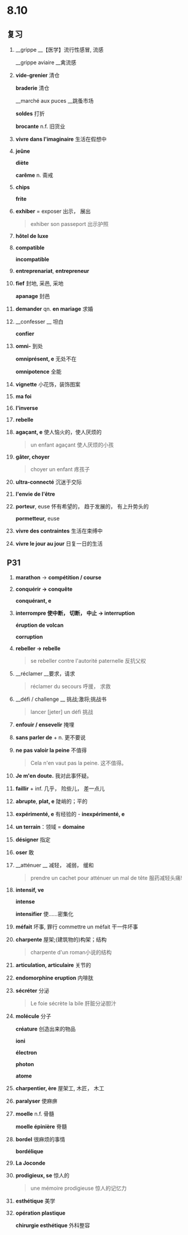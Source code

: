 # 8.10

## 复习

1. __grippe __【医学】流行性感冒, 流感

   __grippe aviaire __禽流感

2. __vide-grenier__ 清仓

   __braderie__ 清仓

   __marché aux puces __跳蚤市场

   __soldes__ 打折

   __brocante__ n.f. 旧货业

3. __vivre dans l'imaginaire__ 生活在假想中

4. __jeûne__

   __diète__

   __carême__ n. 斋戒

5. __chips__

   __frite__

6. __exhiber__ = exposer 出示， 展出

   > exhiber son passeport 出示护照

7. __hôtel de luxe__

8. __compatible__

   __incompatible__

9. __entreprenariat__, __entrepreneur__

10. __fief__ 封地, 采邑, 采地

    __apanage__ 封邑

11. __demander__ qn. __en mariage__ 求婚

12. __confesser __ 坦白

    __confier__

13. __omni-__ 到处

    __omniprésent, e__ 无处不在

    __omnipotence__ 全能 

14. __vignette__ 小花饰，装饰图案

15. __ma foi__

16. __l'inverse__

17. __rebelle__

18. __agaçant, e__ 使人恼火的，使人厌烦的 

    > un enfant agaçant 使人厌烦的小孩

19. __gâter, choyer__

    > choyer un enfant 疼孩子

20. __ultra-connecté__ 沉迷于交际

21. __l'envie de l'être__

22. __porteur__, euse  怀有希望的， 趋于发展的， 有上升势头的

    __pormetteur,__ euse

23. __vivre des contraintes__ 生活在束缚中

24. __vivre le jour au jour__ 日复一日的生活

## P31

1. __marathon__ -> __compétition / course__

2. __conquérir -> conquête__

   __conquérant, e__

3. __interrompre  使中断， 切断， 中止 -> interruption__

   __éruption de volcan__

   __corruption__

4. __rebeller -> rebelle__

   > se rebeller contre l'autorité paternelle 反抗父权

5. __réclamer __要求，请求

   > réclamer du secours 呼援， 求救

6. __défi / challenge __ 挑战;激将;挑战书

   > lancer [jeter] un défi 挑战

7. __enfouir / ensevelir__ 掩埋

8. __sans parler de__ + n. 更不要说

9. __ne pas valoir la peine__ 不值得 

   > Cela n'en vaut pas la peine. 这不值得。

10. __Je m'en doute.__ 我对此事怀疑。

11. __faillir__ + inf. 几乎， 险些儿， 差一点儿

12. __abrupte__, __plat, e__ 陡峭的；平的

13. __expérimenté, e__ 有经验的 - __inexpérimenté, e__

14. __un terrain__：领域 = __domaine__

15. __désigner__ 指定

16. __oser__ 敢

17. __atténuer __ 减轻， 减弱， 缓和

    > prendre un cachet pour atténuer un mal de tête 服药减轻头痛!

18. __intensif, ve__ 

    __intense__

    __intensifier__ 使……密集化

19. __méfait__ 坏事, 罪行
    commettre un méfait 干一件坏事

20. __charpente__ 屋架;(建筑物的)构架；结构

    > charpente d'un roman小说的结构

21. __articulation, articulaire__ 关节的

22. __endomorphine eruption__ 内啡肽

23. __sécréter__ 分泌

    > Le foie sécrète la bile 肝脏分泌胆汁

24. __molécule__ 分子

    __créature__ 创造出来的物品

    __ioni__

    __électron__

    __photon__

    __atome__

25. __charpentier, ère__ 屋架工, 木匠， 木工

26. __paralyser__ 使麻痹

27. __moelle__ n.f. 骨髓

    __moelle épinière__ 脊髓

28. __bordel__ 很麻烦的事情

    __bordélique__

29. __La Joconde__

30. __prodigieux, se__ 惊人的

    > une mémoire prodigieuse 惊人的记忆力

31. __esthétique__ 美学

32. __opération plastique__

    __chirurgie esthétique__ 外科整容